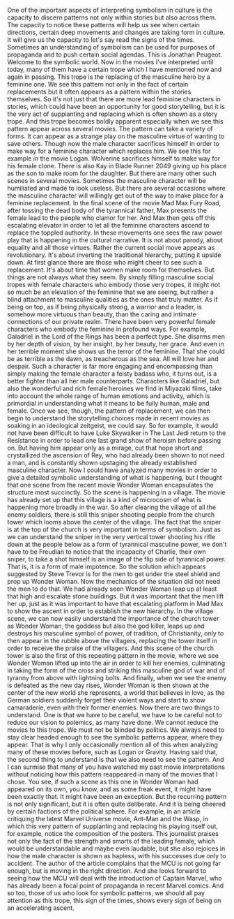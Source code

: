 One of the important aspects of interpreting symbolism in culture is the capacity to discern patterns not only within stories but also across them. The capacity to notice these patterns will help us see when certain directions, certain deep movements and changes are taking form in culture. It will give us the capacity to let's say read the signs of the times. Sometimes an understanding of symbolism can be used for purposes of propaganda and to push certain social agendas. This is Jonathan Peugeot. Welcome to the symbolic world. Now in the movies I've interpreted until today, many of them have a certain trope which I have mentioned now and again in passing. This trope is the replacing of the masculine hero by a feminine one. We see this pattern not only in the fact of certain replacements but it often appears as a pattern within the stories themselves. So it's not just that there are more lead feminine characters in stories, which could have been an opportunity for good storytelling, but it is the very act of supplanting and replacing which is often shown as a story trope. And this trope becomes boldly apparent especially when we see this pattern appear across several movies. The pattern can take a variety of forms. It can appear as a strange play on the masculine virtue of wanting to save others. Though now the male character sacrifices himself in order to make way for a feminine character which replaces him. We see this for example in the movie Logan. Wolverine sacrifices himself to make way for his female clone. There is also Kay in Blade Runner 2049 giving up his place as the son to make room for the daughter. But there are many other such scenes in several movies. Sometimes the masculine character will be humiliated and made to look useless. But there are several occasions where the masculine character will willingly get out of the way to make place for a feminine replacement. In the final scene of the movie Mad Max Fury Road, after tossing the dead body of the tyrannical father, Max presents the female lead to the people who clamor for her. And Max then gets off this escalating elevator in order to let all the feminine characters ascend to replace the toppled authority. In these movements one sees the raw power play that is happening in the cultural narrative. It is not about parody, about equality and all those virtues. Rather the current social move appears as revolutionary. It's about inverting the traditional hierarchy, putting it upside down. At first glance there are those who might cheer to see such a replacement. It's about time that women make room for themselves. But things are not always what they seem. By simply filling masculine social tropes with female characters who embody those very tropes, it might not so much be an elevation of the feminine that we are seeing, but rather a blind attachment to masculine qualities as the ones that truly matter. As if being on top, as if being physically strong, a warrior and a leader, is somehow more virtuous than beauty, than the caring and intimate connections of our private realm. There have been very powerful female characters who embody the feminine in profound ways. For example, Galadriel in the Lord of the Rings has been a perfect type. She disarms men by her depth of vision, by her insight, by her beauty, her grace. And even in her terrible moment she shows us the terror of the feminine. That she could be as terrible as the dawn, as treacherous as the sea. All will love her and despair. Such a character is far more engaging and encompassing than simply making the female character a feisty badass who, it turns out, is a better fighter than all her male counterparts. Characters like Galadriel, but also the wonderful and rich female heroines we find in Miyazaki films, take into account the whole range of human emotions and activity, which is primordial in understanding what it means to be fully human, male and female. Once we see, though, the pattern of replacement, we can then begin to understand the storytelling choices made in recent movies as soaking in an ideological zeitgeist, we could say. So for example, it would not have been difficult to have Luke Skywalker in The Last Jedi return to the Resistance in order to lead one last grand show of heroism before passing on. But having him appear only as a mirage, cut that hope short and crystallized the ascension of Rey, who had already been shown to not need a man, and is constantly shown upstaging the already established masculine character. Now I could have analyzed many movies in order to give a detailed symbolic understanding of what is happening, but I thought that one scene from the recent movie Wonder Woman encapsulates the structure most succinctly. So the scene is happening in a village. The movie has already set up that this village is a kind of microcosm of what is happening more broadly in the war. So after clearing the village of all the enemy soldiers, there is still this sniper shooting people from the church tower which looms above the center of the village. The fact that the sniper is at the top of the church is very important in terms of symbolism. Just as we can understand the sniper in the very vertical tower shooting his rifle down at the people below as a form of tyrannical masculine power, we don't have to be Freudian to notice that the incapacity of Charlie, their own sniper, to take a shot himself is an image of the flip side of tyrannical power. That is, it is a form of male impotence. So the solution which appears suggested by Steve Trevor is for the men to get under the steel shield and prop up Wonder Woman. Now the mechanics of the situation did not need the men to do that. We had already seen Wonder Woman leap up at least that high and escalate stone buildings. But it was important that the men lift her up, just as it was important to have that escalating platform in Mad Max to show the ascent in order to establish the new hierarchy. In the village scene, we can now easily understand the importance of the church tower as Wonder Woman, the goddess but also the god killer, leaps up and destroys his masculine symbol of power, of tradition, of Christianity, only to then appear in the rubble above the villagers, replacing the tower itself in order to receive the praise of the villagers. And this scene of the church tower is also the first of this repeating pattern in the movie, where we see Wonder Woman lifted up into the air in order to kill her enemies, culminating in taking the form of the cross and striking this masculine god of war and of tyranny from above with lightning bolts. And finally, when we see the enemy is defeated as the new day rises, Wonder Woman is then shown at the center of the new world she represents, a world that believes in love, as the German soldiers suddenly forget their violent ways and start to show camaraderie, even with their former enemies. Now there are two things to understand. One is that we have to be careful, we have to be careful not to reduce our vision to polemics, as many have done. We cannot reduce the movies to this trope. We must not be blinded by politics. We always need to stay clear headed enough to see the symbolic patterns appear, where they appear. That is why I only occasionally mention all of this when analyzing many of these movies before, such as Logan or Gravity. Having said that, the second thing to understand is that we also need to see the pattern. And I can surmise that many of you have watched my past movie interpretations without noticing how this pattern reappeared in many of the movies that I chose. You see, if such a scene as this one in Wonder Woman had appeared on its own, you know, and as some freak event, it might have been exactly that. It might have been an exception. But the recurring pattern is not only significant, but it is often quite deliberate. And it is being cheered by certain factions of the political sphere. For example, in an article critiquing the latest Marvel Universe movie, Ant-Man and the Wasp, in which this very pattern of supplanting and replacing his playing itself out, for example, notice the composition of the posters. This journalist praises not only the fact of the strength and smarts of the leading female, which would be understandable and maybe even laudable, but she also rejoices in how the male character is shown as hapless, with his successes due only to accident. The author of the article complains that the MCU is not going far enough, but is moving in the right direction. And she looks forward to seeing how the MCU will deal with the introduction of Captain Marvel, who has already been a focal point of propaganda in recent Marvel comics. And so too, those of us who look for symbolic patterns, we should all pay attention as this trope, this sign of the times, shows every sign of being on an accelerating ascent.